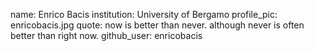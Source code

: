 name: Enrico Bacis
institution: University of Bergamo
profile_pic: enricobacis.jpg
quote: now is better than never. although never is often better than right now.
github_user: enricobacis
